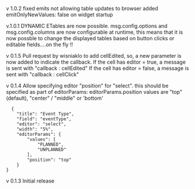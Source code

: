 
v 1.0.2	fixed emits not allowing table updates to browser added emitOnlyNewValues: false on widget startup

v.1.0.1 DYNAMIC ETables are now possible.
	msg.config.options and msg.config.columns are now configurable at runtime, this means that it is now possble to change the displayed tables based on button
	clicks or editable fields....on the fly !!	

v 0.1.5 Pull request by wisniaklo to add cellEdited, so, a new parameter is now added to indicate the callback.
        If the cell has editor = true,  a message is sent with "callback : cellEdited" 
	If the cell has editor = false, a message is sent with "callback : cellClick"

v 0.1.4 Allow specifying editor "position" for "select". this should be specified as part of editorParams: editorParams.position
  values are "top"(default), "center" / "middle" or 'bottom'
  
      {
        "title": "Event Type",
        "field": "eventType",
        "editor": "select",
        "width": "5%",
        "editorParams": {
            "values": [
                "PLANNED",
                "UNPLANNED"
            ],
            "position": "top"
        }
    } 
  
v 0.1.3 Initial release

